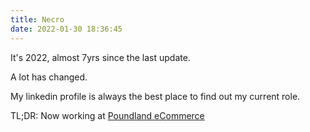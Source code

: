 ```yaml
---
title: Necro
date: 2022-01-30 18:36:45
---
```


It's 2022, almost 7yrs since the last update.

A lot has changed.

My linkedin profile is always the best place to find out my current role.

TL;DR: Now working at [Poundland eCommerce](https://shop.poundland.co.uk)
